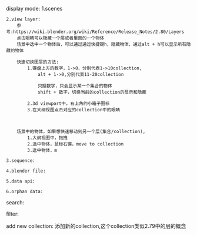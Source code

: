 display mode:
    1.scenes

    2.view layer:
        参考:https://wiki.blender.org/wiki/Reference/Release_Notes/2.80/Layers
        点击眼睛可以隐藏一个层或者里面的一个物体
        场景中选中一个物体后，可以通过通过快捷键h，隐藏物体，通过alt + h可以显示所有隐藏的物体

        快速切换图层的方法:
            1.键盘上方的数字，1->0，分别代表1->10collection,
                alt + 1->0,分别代表11-20collection

                只摁数字，只会显示某一个集合的物体
                shift + 数字，切换当前的collection的显示和隐藏

            2.3d viewport中，右上角的小箱子图标
            3.在大纲视图点击对应的collection中的眼睛

            
    
        场景中的物体，如果想快速移动到另一个层(集合/collection),
            1.大纲视图中，拖拽
            2.选中物体，鼠标右键，move to collection
            3.选中物体，m

    3.sequence:

    4.blender file:

    5.data api:

    6.orphan data:


search:



filter:


add new collection:
    添加新的collection,这个collection类似2.79中的层的概念
    